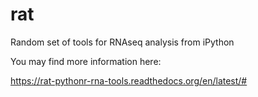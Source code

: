 # rat
Random set of tools for RNAseq analysis from iPython

You may find more information here:

https://rat-pythonr-rna-tools.readthedocs.org/en/latest/#
